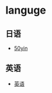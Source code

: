 <!-- <link rel="stylesheet" type="text/css" href="/themes/newsprint.css"> -->

# languge
## 日语
* [50yin](./japen/50yin.md)  

## 英语

* [英语](/english/)  

